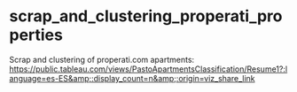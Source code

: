 # scrap_and_clustering_properati_properties
Scrap and clustering of properati.com apartments: https://public.tableau.com/views/PastoApartmentsClassification/Resume1?:language=es-ES&amp;:display_count=n&amp;:origin=viz_share_link 
